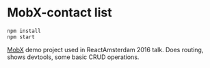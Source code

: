 # MobX-contact list

```
npm install
npm start
```

[MobX](https://github.com/mobxjs/mobx) demo project used in ReactAmsterdam 2016 talk. Does routing, shows devtools, some basic CRUD operations.